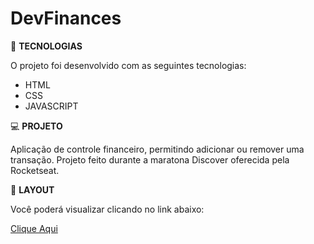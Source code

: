# DevFinances


🚀 <strong>TECNOLOGIAS</strong>

O projeto foi desenvolvido com as seguintes tecnologias:
  
<ul>
    <li>HTML</li>
    <li>CSS</li>
    <li>JAVASCRIPT</li>
</ul>
  
  💻 <strong>PROJETO</strong>
  
  Aplicação de controle financeiro, permitindo adicionar ou remover uma transação. Projeto feito durante a maratona Discover oferecida pela Rocketseat.
  
  🔖 <strong>LAYOUT</strong>
  
  Você poderá visualizar clicando no link abaixo:
  
  <a target="_blank" href="https://rhaycf.github.io/finances/#">Clique Aqui</a>
